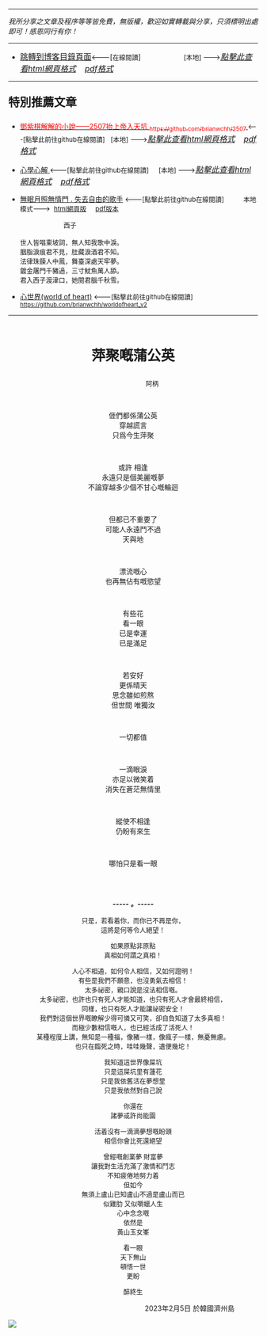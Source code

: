 ***
*我所分享之文章及程序等等皆免費，無版權，歡迎如實轉載與分享，只須標明出處即可！感恩同行有你！* 
****
- [<font size=3>跳轉到博客目錄頁面</font>](../../tableOfContent.md)<---[<font size=2>在線閱讀</font>]&nbsp;&nbsp; &nbsp; &nbsp; &nbsp; &nbsp; &nbsp; &nbsp; &nbsp; &nbsp;&nbsp; &nbsp;  <font size=2> [本地] ---></font><font size=3>[*_點擊此查看html網頁格式_*](../../tableOfContent.html)&nbsp; &nbsp; [*_pdf格式_*](../../tableOfContent.md.pdf)</font>
****

### <p style="font-size: 23px; font-weight:900;">特別推薦文章</p>

- [<font color=red> 鄧紫棋解解的小說——2507抬上帝入天坑 <sub>https://github.com/brianwchh/2507 </sub></font>](https://github.com/brianwchh/worldofheart_v2/blob/main/md_and_html/%E9%84%A7%E7%B4%AB%E6%A3%8B%E8%A7%A3%E8%A7%A3%E7%9A%84%E5%B0%8F%E8%AA%AA%E2%80%94%E2%80%942507%E6%8A%AC%E4%B8%8A%E5%B8%9D%E5%85%A5%E5%A4%A9%E5%9D%91.md)<font size=2><---[點擊此前往github在線閱讀]</font>&nbsp;&nbsp; <font size=2> [本地] ---></font><font size=3>[*_點擊此查看html網頁格式_*](../../md_and_html/鄧紫棋解解的小說——2507抬上帝入天坑.html)&nbsp; &nbsp; [*_pdf格式_*](../../md_and_html/鄧紫棋解解的小說——2507抬上帝入天坑.md.pdf)</font> 

- [<font  > 心學心解 </font>](https://github.com/brianwchh/worldofheart_v2/blob/main/md_and_html/%E5%BF%83%E5%AD%B8%E6%96%B0%E8%A7%A3.md)<font size=2><---[點擊此前往github在線閱讀]</font>&nbsp;&nbsp; &nbsp;   <font size=2> [本地] ---></font><font size=3>[*_點擊此查看html網頁格式_*](../../md_and_html/心學新解.html)&nbsp; &nbsp; [*_pdf格式_*](../../md_and_html/心學新解.md.pdf)</font> 

- [<font  >無眠月照無情門 . 失去自由的歌手</font>](https://github.com/brianwchh/worldofheart_v2/blob/main/md_and_html/%E7%84%A1%E7%9C%A0%E6%9C%88%E7%85%A7%E7%84%A1%E6%83%85%E9%96%80.md)<font size=2> <---[點擊此前往github在線閱讀]</font> &nbsp;&nbsp;&nbsp;&nbsp;&nbsp;&nbsp;&nbsp;&nbsp; <font size=2>本地模式---> &nbsp;[html網頁版](../../md_and_html/無眠月照無情門.html) &nbsp;&nbsp;&nbsp; [pdf版本](../../md_and_html/無眠月照無情門.md.pdf) </font>

    <p><font size=2>&nbsp; &nbsp; &nbsp; &nbsp; &nbsp; &nbsp; &nbsp; &nbsp; &nbsp; &nbsp; &nbsp; &nbsp; 西子</br></br>世人皆唱東坡詞，無人知我歌中淚。</br>胭脂淚痕君不見，肚藏淚酒君不知。</br>法律珠鍊人中鳳，舞臺深處天牢夢。</br>鍍金屠門千豬過，三寸魷魚萬人舔。</br>君入西子渡津口，她閱君腦千秋雪。</font></p>
    
- [<font  >心世界(world of heart)</font>](https://github.com/brianwchh/worldofheart_v2)<font size=2> <---[點擊此前往github在線閱讀]</font> <sub> https://github.com/brianwchh/worldofheart_v2 </sub>

   

****



</br>

****<p align="center" style="font-size: 28px;">萍聚嘅蒲公英</p>****

<p align="center" style="font-size: small;">&nbsp;&nbsp;&nbsp;&nbsp;&nbsp;&nbsp;&nbsp;&nbsp;&nbsp;&nbsp;&nbsp;&nbsp;&nbsp;&nbsp;&nbsp;&nbsp;&nbsp;&nbsp;&nbsp;&nbsp; 阿柄</p>


<div align="center"> <!-- div_1-->

<p align="center"> 
    
</br>

𠊎們都係蒲公英  
穿越謊言  
只爲今生萍聚  

</br>

或許 相逢   
永遠只是個美麗嘅夢    
不論穿越多少個不甘心嘅輪迴   

</br>

但都已不重要了     
可能人永遠鬥不過    
天與地     
 
</br>

漂流嘅心    
也再無佔有嘅慾望   
 
</br>

有些花   
看一眼   
已是幸運  
已是滿足         
 
</br>
  
若安好    
更係晴天    
思念雖如煎熬    
但世間   唯獨汝     
 
</br>

一切都值  
 
</br>


一滴眼淚    
亦足以微笑着     
消失在蒼茫無情里          
 
</br>

縱使不相逢   
仍盼有來生   
 
</br>

哪怕只是看一眼   



    
</br>

  



    
</br>

  ***_-----&nbsp;。-----_***

<font size=2>

只是，若看着你，而你已不再是你，  
這將是何等令人絕望！   


如果原點非原點   
真相如何謂之真相！   


人心不相通，如何令人相信，又如何證明！  
有些是我們不願意，也沒勇氣去相信！   
太多祕密，親口說是沒法相信嘅。   
太多祕密，也許也只有死人才能知道，也只有死人才會最終相信，   
同樣，也只有死人才能讓祕密安全！    
我們對這個世界嘅瞭解少得可憐又可笑，卻自負知道了太多真相！     
而極少數相信嘅人，也已經活成了活死人！    
某種程度上講，無知是一種福，像豬一樣，像瘋子一樣，無憂無慮。  
也只在臨死之時，哇哇幾聲，遺便幾坨！      


我知道這世界像屎坑    
只是這屎坑里有蓮花  
只是我依舊活在夢想里   
只是我依然對自己說   

你還在  
諸夢或許尚能園  

活着沒有一滴滴夢想嘅盼頭   
相信你會比死還絕望    

曾經嘅創業夢 財富夢   
讓我對生活充滿了激情和鬥志   
不知疲倦地努力着   
但如今   
無須上盧山已知盧山不過是盧山而已   
似雞肋  又似嚼蠟人生   
心中念念嘅   
依然是  
黃山玉女峯   

看一眼   
天下無山  
頓悟一世    
更盼


醉終生    

</font>

</p>



<p align="right"> 2023年2月5日 於韓國濟州島 &nbsp;&nbsp;&nbsp;&nbsp;&nbsp;&nbsp;&nbsp;&nbsp;&nbsp;&nbsp;&nbsp; </p>  
  
</div> <!-- end of div_1-->


<!-- image area, flex to make it center,it may not work for github, for html and pdf rendering only -->
<div align="center" style="page-break-inside: avoid; margin-top:1px; margin-bottom:1px;"> <!-- pictureWrapper_div add this only to make the bendan github understand -->
  <div class="ImageWrapperFlex" >
   <div class="FlexSide"  ></div>
   <image class="FlexImage"   src='./images/野花.png'/>
   <div class="FlexSide" ></div>
  </div>
  <p align="center" style="margin:0px;">  </p> 
</div> <!-- end pictureWrapper_div -->



</br>
</br>

 
</br>

</br>


<style>

.ImageWrapperFlex {
    display: flex; 
    flex-direction: row; 
    margin-top: 1px; 
    margin-bottom: 1px;

    width: 100% ;
}

.FlexSide {
    flex-basis: 0px ;
    flex:1;

}



/* large device screen 設置熒幕顯示圖片大小（電腦等大型屏幕）*/
@media only screen and (min-width: 600px) {

    .FlexImage {
        flex-basis: 600px ;
        flex:0;    
        height:auto; 
        max-width: 600px;
        min-width: 600px;
     
    }

}

 /* small device screen 設置熒幕顯示圖片大小（平板手機等屏幕）*/
@media only screen and (max-width: 600px) {
    
    .FlexImage {
        flex-basis: 600px ;
        flex:1;
        height:auto; 
     
    }

}

/* style for print !important 設置打印圖片大小*/
@media print {

    .FlexImage {
        flex-basis: 500px ;
        flex:0;    
        height:auto; 
        max-width: 500px;
        min-width: 500px;
     
    }
}


</style>


